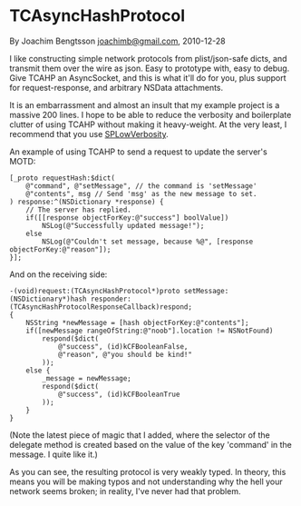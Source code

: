 TCAsyncHashProtocol
====================
By Joachim Bengtsson <joachimb@gmail.com>, 2010-12-28

I like constructing simple network protocols from plist/json-safe dicts, and
transmit them over the wire as json. Easy to prototype with, easy to debug.
Give TCAHP an AsyncSocket, and this is what it'll do for you, plus
support for request-response, and arbitrary NSData attachments.

It is an embarrassment and almost an insult that my example project is a massive
200 lines. I hope to be able to reduce the verbosity and boilerplate clutter of
using TCAHP without making it heavy-weight. At the very least, I recommend that you
use [SPLowVerbosity][splv].

An example of using TCAHP to send a request to update the server's MOTD:

<pre><code>[_proto requestHash:$dict(
	@"command", @"setMessage", // the command is 'setMessage'
	@"contents", msg // Send 'msg' as the new message to set.
) response:^(NSDictionary *response) {
	// The server has replied.
	if([[response objectForKey:@"success"] boolValue])
		NSLog(@"Successfully updated message!");
	else
		NSLog(@"Couldn't set message, because %@", [response objectForKey:@"reason"]);
}];</code></pre>

And on the receiving side:

<pre><code>-(void)request:(TCAsyncHashProtocol*)proto setMessage:(NSDictionary*)hash responder:(TCAsyncHashProtocolResponseCallback)respond;
{
	NSString *newMessage = [hash objectForKey:@"contents"];
	if([newMessage rangeOfString:@"noob"].location != NSNotFound)
		respond($dict(
			@"success", (id)kCFBooleanFalse,
			@"reason", @"you should be kind!"
		));
	else {
		_message = newMessage;
		respond($dict(
			@"success", (id)kCFBooleanTrue
		));
	}
}</code></pre>

(Note the latest piece of magic that I added, where the selector of the delegate
method is created based on the value of the key 'command' in the message. I quite
like it.)

As you can see, the resulting protocol is very weakly typed. In theory,
this means you will be making typos and not understanding why the hell
your network seems broken; in reality, I've never had that problem.


[splv]: https://github.com/nevyn/SPSuccinct/blob/master/SPSuccinct/SPLowVerbosity.h